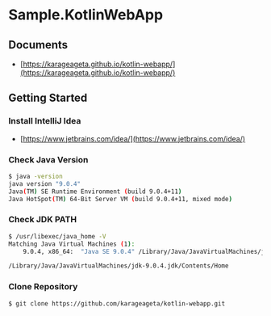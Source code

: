 Sample.KotlinWebApp
===

Documents
---

- [https://karageageta.github.io/kotlin-webapp/](https://karageageta.github.io/kotlin-webapp/)

Getting Started
---

### Install IntelliJ Idea

- [https://www.jetbrains.com/idea/](https://www.jetbrains.com/idea/)

### Check Java Version

```bash
$ java -version
java version "9.0.4"
Java(TM) SE Runtime Environment (build 9.0.4+11)
Java HotSpot(TM) 64-Bit Server VM (build 9.0.4+11, mixed mode)
```

### Check JDK PATH

```bash
$ /usr/libexec/java_home -V
Matching Java Virtual Machines (1):
    9.0.4, x86_64:	"Java SE 9.0.4"	/Library/Java/JavaVirtualMachines/jdk-9.0.4.jdk/Contents/Home

/Library/Java/JavaVirtualMachines/jdk-9.0.4.jdk/Contents/Home
```

### Clone Repository

```bash
$ git clone https://github.com/karageageta/kotlin-webapp.git
```
